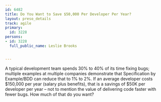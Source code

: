 ---
id: 6482
title: Do You Want to Save $50,000 Per Developer Per Year?
layout: preso_details
track: agile
primary:
  id: 3228
persons:
- id: 3228
  full_public_name: Leslie Brooks

---
A typical development team spends 30% to 40% of its time fixing bugs; multiple examples at multiple companies demonstrate that Specification by Example/BDD can reduce that to 1% to 2%. If an average developer costs $150,000 per year (salary plus benefits), that is a savings of $50K per developer per year – not to mention the value of delivering code faster with fewer bugs. How much of that do you want?
